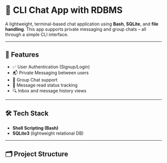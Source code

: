# 💬 CLI Chat App with RDBMS

A lightweight, terminal-based chat application using **Bash**, **SQLite**, and **file handling**. This app supports private messaging and group chats – all through a simple CLI interface.

---

## 📌 Features

- ✅ User Authentication (Signup/Login)
- 📬 Private Messaging between users
- 👥 Group Chat support
- 🧾 Message read status tracking
- 🔍 Inbox and message history views

---

## 🛠️ Tech Stack

- **Shell Scripting (Bash)**
- **SQLite3** (lightweight relational DB)
---

## 🗂️ Project Structure

